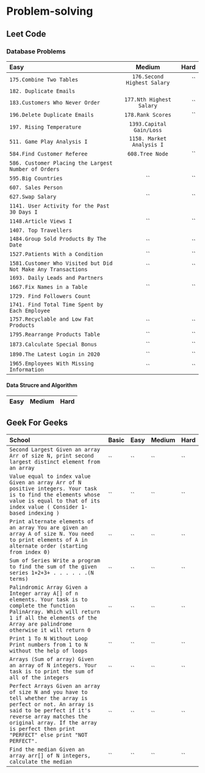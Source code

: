 # Problem-solving
  ## Leet Code
 
 ### Database Problems
 
  |Easy|Medium|Hard|
  | :------------ |   :-----------:       | --------: |
  |`175.Combine Two Tables`| `176.Second Highest Salary` | ``|
  |`182. Duplicate Emails`|||
  |`183.Customers Who Never Order`| `177.Nth Highest Salary` | ``|
  |`196.Delete Duplicate Emails`| `178.Rank Scores` | ``|
  |`197. Rising Temperature`|`1393.Capital Gain/Loss`||
  |`511. Game Play Analysis I`|`1158. Market Analysis I`||
  |`584.Find Customer Referee` | `608.Tree Node` | ``|
  |`586. Customer Placing the Largest Number of Orders`|||
  |`595.Big Countries` | `` | ``|
  |`607. Sales Person`|||
  |`627.Swap Salary` | `` | ``|
  |`1141. User Activity for the Past 30 Days I`|||
  |`1148.Article Views I `| `` | ``|
  |`1407. Top Travellers`|||
  |`1484.Group Sold Products By The Date`| `` | ``|
  |`1527.Patients With a Condition `| `` | ``|
  |`1581.Customer Who Visited but Did Not Make Any Transactions` | `` | ``|
  |`1693. Daily Leads and Partners`|||
  |`1667.Fix Names in a Table` | `` | ``|
  |`1729. Find Followers Count`|||
  |`1741. Find Total Time Spent by Each Employee`|||
  |`1757.Recyclable and Low Fat Products` | `` | ``|
  |`1795.Rearrange Products Table` | `` | ``|
  |`1873.Calculate Special Bonus`| `` | ``|
  |`1890.The Latest Login in 2020`| `` | ``|
  |`1965.Employees With Missing Information`| `` | ``|
  
  
         


  #### Data Strucre and Algorithm
  |Easy|Medium|Hard|
  | :------------ |   :-----------       | -------- |
 

 ## Geek For Geeks
 |School|Basic|Easy|Medium|Hard|
 | :---- |   :--- | :--- | :--- | :--- |
 |`Second Largest Given an array Arr of size N, print second largest distinct element from an array`| `` | ``| `` | `` |
 |`Value equal to index value Given an array Arr of N positive integers. Your task is to find the elements whose value is equal to that of its index value ( Consider 1-based indexing )`| `` | ``| `` | `` |
 |`Print alternate elements of an array You are given an array A of size N. You need to print elements of A in alternate order (starting from index 0)`| `` | ``| `` | `` |
 |`Sum of Series Write a program to find the sum of the given series 1+2+3+ . . . . . .(N terms) `| `` | ``| `` | `` |
 |`Palindromic Array Given a Integer array A[] of n elements. Your task is to complete the function PalinArray. Which will return 1 if all the elements of the Array are palindrome otherwise it will return 0`| `` | ``| `` | `` |
 |`Print 1 To N Without Loop Print numbers from 1 to N without the help of loops`| `` | ``| `` | `` |
 |`Arrays (Sum of array) Given an array of N integers. Your task is to print the sum of all of the integers`| `` | ``| `` | `` |
 |`Perfect Arrays Given an array of size N and you have to tell whether the array is perfect or not. An array is said to be perfect if it's reverse array matches the original array. If the array is perfect then print "PERFECT" else print "NOT PERFECT".`| `` | ``| `` | `` |
 |`Find the median Given an array arr[] of N integers, calculate the median`| `` | ``| `` | `` |

 

  
